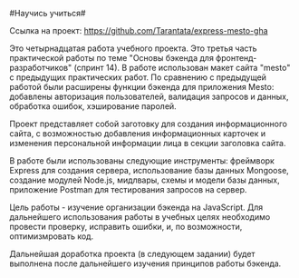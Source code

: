 #Научись учиться#

Ссылка на проект: https://github.com/Tarantata/express-mesto-gha

Это четырнадцатая работа учебного проекта.
Это третья часть практической работы по теме "Основы бэкенда для фронтенд-разработчиков" (спринт 14).
В работе использован макет сайта "mesto" с предыдущих практических работ. По сравнению с предыдущей работой были расширены функции бэкенда для приложения Mesto: добавлены авторизация пользователей, валидация запросов и данных, обработка ошибок, хэширование паролей.

Проект представляет собой заготовку для создания информационного сайта, с возможностью добавления информационных карточек и изменения персональной информации лица в секции заголовка сайта.

В работе были использованы следующие инструменты: фреймворк Express для создания сервера, использование базы данных Mongoose, создание модулей Node.js, мидлвары, схемы и модели базы данных, приложение Postman для тестирования запросов на сервер.

Цель работы - изучение организации бэкенда на JavaScript.
Для дальнейшего использования работы в учебных целях необходимо провести проверку, исправить ошибки, и, по возможности, оптимизмровать код.

Дальнейшая доработка проекта (в следующем задании) будет выполнена после дальнейшего изучения принципов работы бэкенда.
